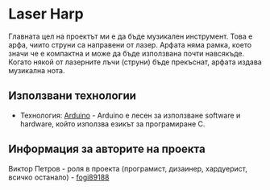 # Laser Harp

Главната цел на проектът ми е да бъде музикален инструмент. 
Това е арфа, чиито струни са направени от лазер. 
Арфата няма рамка, което значи че е компактна и може да бъде използвана почти навсякъде. 
Когато някой от лазерните лъчи (струни) бъде прекъснат, арфата издава музикална нота.

## Използвани технологии 

* Технология: [Arduino](https://www.arduino.cc/) - Arduino е лесен за използване software и hardware, който използва езикът за програмиране C.

## Информация за авторите на проекта 

Виктор Петров - роля в проекта (програмист, дизаинер, хардуерист, всичко останало) - [fogi89188](https://github.com/fogi89188)
